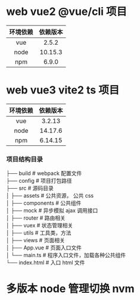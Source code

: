 # web vue2 @vue/cli 项目

| 环境依赖 | 依赖版本 |
| :------: | :------: |
|   vue    |  2.5.2   |
|   node   | 10.15.3  |
|   npm    |  6.9.0   |

# web vue3 vite2 ts 项目

| 环境依赖 | 依赖版本 |
| :------: | :------: |
|   vue    |  3.2.13  |
|   node   | 14.17.6  |
|   npm    | 6.14.15  |

### 项目结构目录

├── build # webpack 配置文件 <br/>
├── config # 项目打包路径 <br/>
├── src # 源码目录 <br/>
│ ├── assets # 公共资源， 公共 css <br/>
│ ├── components # 公共组件 <br/>
│ ├── mock # 异步模拟 ajax 调用接口 <br/>
│ ├── router # 路由相关 <br/>
│ ├── vuex # 状态管理相关 <br/>
│ ├── utils # 工具类，方法 <br/>
│ ├── views # 页面相关 <br/>
│ ├── App.vue # 页面入口文件 <br/>
│ └── main.ts # 程序入口文件，加载各种公共组件 <br/>
└── index.html # 入口 html 文件 <br/>

# 多版本 node 管理切换 nvm
